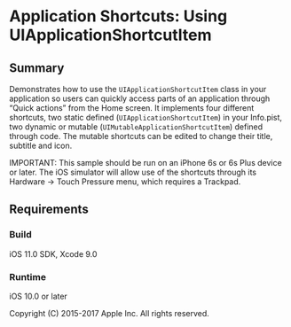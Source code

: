 # Application Shortcuts: Using UIApplicationShortcutItem

## Summary

Demonstrates how to use the `UIApplicationShortcutItem` class in your application so users can quickly access parts of an application through “Quick actions” from the Home screen.
It implements four different shortcuts, two static defined (`UIApplicationShortcutItem`) in your Info.pist, two dynamic or mutable (`UIMutableApplicationShortcutItem`) defined through code.  The mutable shortcuts can be edited to change their title, subtitle and icon.

IMPORTANT: This sample should be run on an iPhone 6s or 6s Plus device or later. The iOS simulator will allow use of the shortcuts through its Hardware -> Touch Pressure menu, which requires a Trackpad.

## Requirements

### Build

iOS 11.0 SDK, Xcode 9.0

### Runtime

iOS 10.0 or later

Copyright (C) 2015-2017 Apple Inc. All rights reserved.
